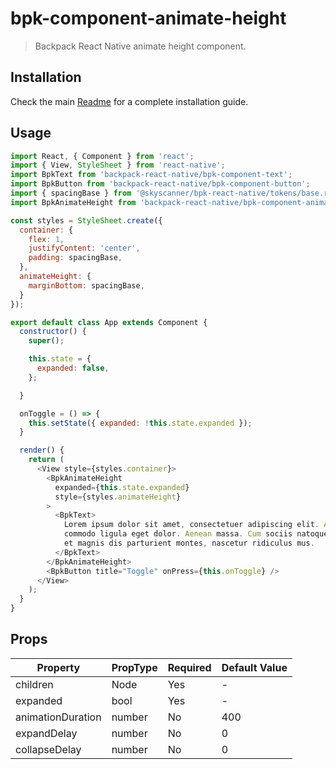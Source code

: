 # bpk-component-animate-height

> Backpack React Native animate height component.

## Installation

Check the main [Readme](https://github.com/skyscanner/backpack-react-native#usage) for a complete installation guide.

## Usage

```js
import React, { Component } from 'react';
import { View, StyleSheet } from 'react-native';
import BpkText from 'backpack-react-native/bpk-component-text';
import BpkButton from 'backpack-react-native/bpk-component-button';
import { spacingBase } from '@skyscanner/bpk-react-native/tokens/base.react.native';
import BpkAnimateHeight from 'backpack-react-native/bpk-component-animate-height';

const styles = StyleSheet.create({
  container: {
    flex: 1,
    justifyContent: 'center',
    padding: spacingBase,
  },
  animateHeight: {
    marginBottom: spacingBase,
  }
});

export default class App extends Component {
  constructor() {
    super();

    this.state = {
      expanded: false,
    };

  }

  onToggle = () => {
    this.setState({ expanded: !this.state.expanded });
  }

  render() {
    return (
      <View style={styles.container}>
        <BpkAnimateHeight
          expanded={this.state.expanded}
          style={styles.animateHeight}
        >
          <BpkText>
            Lorem ipsum dolor sit amet, consectetuer adipiscing elit. Aenean
            commodo ligula eget dolor. Aenean massa. Cum sociis natoque penatibus
            et magnis dis parturient montes, nascetur ridiculus mus.
          </BpkText>
        </BpkAnimateHeight>
        <BpkButton title="Toggle" onPress={this.onToggle} />
      </View>
    );
  }
}
```

## Props

| Property          | PropType | Required | Default Value |
| ----------------- | -------- | -------- | ------------- |
| children          | Node     | Yes      | -             |
| expanded          | bool     | Yes      | -             |
| animationDuration | number   | No       | 400           |
| expandDelay       | number   | No       | 0             |
| collapseDelay     | number   | No       | 0             |

